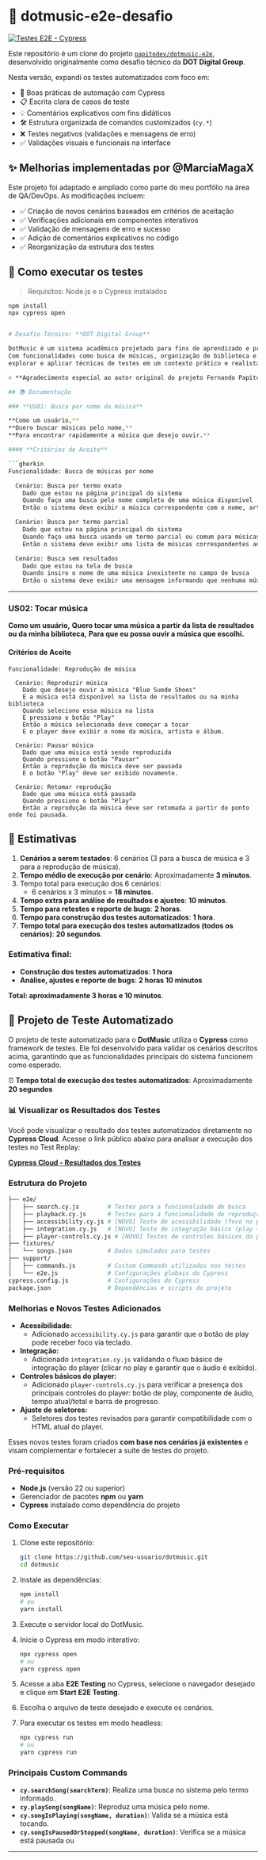 # 🎵 dotmusic-e2e-desafio

[![Testes E2E - Cypress](https://img.shields.io/badge/Cypress-tests-brightgreen?logo=cypress&logoColor=white)](https://github.com/MarciaMagaX/dotmusic-e2e-desafio)

Este repositório é um clone do projeto [`papitodev/dotmusic-e2e`](https://github.com/papitodev/dotmusic-e2e), desenvolvido originalmente como desafio técnico da **DOT Digital Group**.

Nesta versão, expandi os testes automatizados com foco em:

- 🧪 Boas práticas de automação com Cypress
- 📋 Escrita clara de casos de teste
- 💡 Comentários explicativos com fins didáticos
- 🛠️ Estrutura organizada de comandos customizados (`cy.*`)
- ❌ Testes negativos (validações e mensagens de erro)
- ✅ Validações visuais e funcionais na interface

## ✨ Melhorias implementadas por @MarciaMagaX

Este projeto foi adaptado e ampliado como parte do meu portfólio na área de QA/DevOps. As modificações incluem:

- ✅ Criação de novos cenários baseados em critérios de aceitação
- ✅ Verificações adicionais em componentes interativos
- ✅ Validação de mensagens de erro e sucesso
- ✅ Adição de comentários explicativos no código
- ✅ Reorganização da estrutura dos testes

## 🚀 Como executar os testes

> Requisitos: Node.js e o Cypress instalados

```bash
npm install
npx cypress open


# Desafio Técnico: **DOT Digital Group**

DotMusic é um sistema acadêmico projetado para fins de aprendizado e prática em testes de software.
Com funcionalidades como busca de músicas, organização de biblioteca e reprodução, o DotMusic oferece um ambiente ideal para
explorar e aplicar técnicas de testes em um contexto prático e realista.

> **Agradecimento especial ao autor original do projeto Fernando Papito por disponibilizar uma base tão completa e didática para a comunidade!**

## 📚 Documentação

### **US01: Busca por nome da música**

**Como um usuário,**
**Quero buscar músicas pelo nome,**
**Para encontrar rapidamente a música que desejo ouvir.**

#### **Critérios de Aceite**

```gherkin
Funcionalidade: Busca de músicas por nome

  Cenário: Busca por termo exato
    Dado que estou na página principal do sistema
    Quando faço uma busca pelo nome completo de uma música disponível
    Então o sistema deve exibir a música correspondente com o nome, artista e álbum.

  Cenário: Busca por termo parcial
    Dado que estou na página principal do sistema
    Quando faço uma busca usando um termo parcial ou comum para músicas disponíveis no catálogo
    Então o sistema deve exibir uma lista de músicas correspondentes ao termo inserido, incluindo nome, artista e álbum.

  Cenário: Busca sem resultados
    Dado que estou na tela de busca
    Quando insiro o nome de uma música inexistente no campo de busca
    Então o sistema deve exibir uma mensagem informando que nenhuma música foi encontrada, como "Nenhuma música encontrada para o termo inserido."
```

------

### **US02: Tocar música**

**Como um usuário,**
**Quero tocar uma música a partir da lista de resultados ou da minha biblioteca,**
**Para que eu possa ouvir a música que escolhi.**

#### **Critérios de Aceite**

```gherkin
Funcionalidade: Reprodução de música

  Cenário: Reproduzir música
    Dado que desejo ouvir a música "Blue Suede Shoes"
    E a música está disponível na lista de resultados ou na minha biblioteca
    Quando seleciono essa música na lista
    E pressiono o botão "Play"
    Então a música selecionada deve começar a tocar
    E o player deve exibir o nome da música, artista e álbum.

  Cenário: Pausar música
    Dado que uma música está sendo reproduzida
    Quando pressiono o botão "Pausar"
    Então a reprodução da música deve ser pausada
    E o botão "Play" deve ser exibido novamente.

  Cenário: Retomar reprodução
    Dado que uma música está pausada
    Quando pressiono o botão "Play"
    Então a reprodução da música deve ser retomada a partir do ponto onde foi pausada.
```

## 🚀 Estimativas

1. **Cenários a serem testados**: 6 cenários (3 para a busca de música e 3 para a reprodução de música).
2. **Tempo médio de execução por cenário**: Aproximadamente **3 minutos**.
3. Tempo total para execução dos 6 cenários:
   - 6 cenários x 3 minutos = **18 minutos**.
4. **Tempo extra para análise de resultados e ajustes**: **10 minutos**.
5. **Tempo para retestes e reporte de bugs**: **2 horas**.
6. **Tempo para construção dos testes automatizados**: **1 hora**.
7. **Tempo total para execução dos testes automatizados (todos os cenários)**: **20 segundos**.

### **Estimativa final**:

- **Construção dos testes automatizados**: **1 hora**
- **Análise, ajustes e reporte de bugs**: **2 horas 10 minutos**

**Total: aproximadamente 3 horas e 10 minutos**.

## 🚀 Projeto de Teste Automatizado

O projeto de teste automatizado para o **DotMusic** utiliza o **Cypress** como framework de testes. Ele foi desenvolvido para validar os cenários descritos acima, garantindo que as funcionalidades principais do sistema funcionem como esperado.

⏰ **Tempo total de execução dos testes automatizados**: Aproximadamente **20 segundos**

### 📊 Visualizar os Resultados dos Testes

Você pode visualizar o resultado dos testes automatizados diretamente no **Cypress Cloud**. Acesse o link público abaixo para analisar a execução dos testes no Test Replay:

[**Cypress Cloud - Resultados dos Testes**](https://cloud.cypress.io/projects/rd383y/runs)

### Estrutura do Projeto

```bash
├── e2e/
│   ├── search.cy.js        # Testes para a funcionalidade de busca
│   ├── playback.cy.js      # Testes para a funcionalidade de reprodução
│   ├── accessibility.cy.js # [NOVO] Teste de acessibilidade (foco no play)
│   ├── integration.cy.js   # [NOVO] Teste de integração básico (play + áudio)
│   ├── player-controls.cy.js # [NOVO] Testes de controles básicos do player
├── fixtures/
│   └── songs.json          # Dados simulados para testes
├── support/
│   ├── commands.js         # Custom Commands utilizados nos testes
│   └── e2e.js              # Configurações globais do Cypress
cypress.config.js           # Configurações do Cypress
package.json                # Dependências e scripts do projeto
```

### Melhorias e Novos Testes Adicionados

- **Acessibilidade:**
  - Adicionado `accessibility.cy.js` para garantir que o botão de play pode receber foco via teclado.
- **Integração:**
  - Adicionado `integration.cy.js` validando o fluxo básico de integração do player (clicar no play e garantir que o áudio é exibido).
- **Controles básicos do player:**
  - Adicionado `player-controls.cy.js` para verificar a presença dos principais controles do player: botão de play, componente de áudio, tempo atual/total e barra de progresso.
- **Ajuste de seletores:**
  - Seletores dos testes revisados para garantir compatibilidade com o HTML atual do player.

Esses novos testes foram criados **com base nos cenários já existentes** e visam complementar e fortalecer a suíte de testes do projeto.

### Pré-requisitos

- **Node.js** (versão 22 ou superior)
- Gerenciador de pacotes **npm** ou **yarn**
- **Cypress** instalado como dependência do projeto

### Como Executar

1. Clone este repositório:

   ```bash
   git clone https://github.com/seu-usuario/dotmusic.git
   cd dotmusic
   ```

2. Instale as dependências:

   ```bash
   npm install
   # ou
   yarn install
   ```

3. Execute o servidor local do DotMusic.

4. Inicie o Cypress em modo interativo:

   ```bash
   npx cypress open
   # ou
   yarn cypress open
   ```

5. Acesse a aba **E2E Testing** no Cypress, selecione o navegador desejado e clique em **Start E2E Testing**.

6. Escolha o arquivo de teste desejado e execute os cenários.

7. Para executar os testes em modo headless:

   ```bash
   npx cypress run
   # ou
   yarn cypress run
   ```

### Principais Custom Commands

- **`cy.searchSong(searchTerm)`**: Realiza uma busca no sistema pelo termo informado.
- **`cy.playSong(songName)`**: Reproduz uma música pelo nome.
- **`cy.songIsPlaying(songName, duration)`**: Valida se a música está tocando.
- **`cy.songIsPausedOrStopped(songName, duration)`**: Verifica se a música está pausada ou 

---

